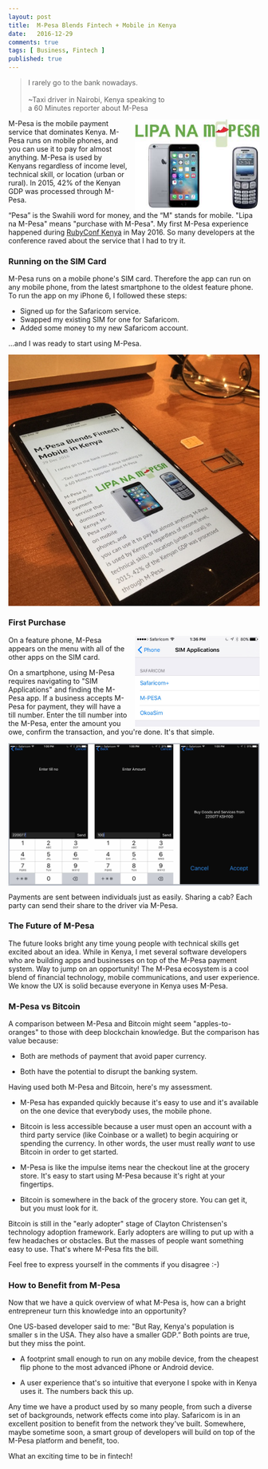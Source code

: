 ```yaml
---
layout: post
title:  M-Pesa Blends Fintech + Mobile in Kenya
date:   2016-12-29
comments: true
tags: [ Business, Fintech ]
published: true
---
```


>I rarely go to the bank nowadays.<br/>&nbsp;<br/>~Taxi driver in Nairobi, Kenya speaking to<br/>a 60 Minutes reporter about M-Pesa

<img src="/images/lipa_na_m-pesa.jpg" width="250" align="right" style="margin-left:10px;" alt="Lipa Na M-Pesa" title="Lipa Na M-Pesa">
M-Pesa is the mobile payment service that dominates Kenya. M-Pesa runs on mobile phones, and you can use it to pay for almost anything. M-Pesa is used by Kenyans regardless of income level, technical skill, or location (urban or rural). In 2015, 42% of the Kenyan GDP was processed through M-Pesa.

“Pesa” is the Swahili word for money, and the “M" stands for mobile. "Lipa na M-Pesa" means "purchase with M-Pesa". My first M-Pesa experience happened during [RubyConf Kenya](/blog/2016/05/08/rubyconf-kenya-2016/) in May 2016. So many developers at the conference raved about the service that I had to try it.
<!--more-->

### Running on the SIM Card

M-Pesa runs on a mobile phone's SIM card. Therefore the app can run on any mobile phone, from the latest smartphone to the oldest feature phone. To run the app on my iPhone 6, I followed these steps:

* Signed up for the Safaricom service. 
* Swapped my existing SIM for one for Safaricom.
* Added some money to my new Safaricom account.

...and I was ready to start using M-Pesa.

<img src="/images/safaricom-sim.jpg" width="600" align="center" alt="Safaricom SIM card" title="Safaricom SIM card">

### First Purchase

<img src="/images/sim_applications.jpg" width="250" align="right" style="margin-left:10px;" alt="Safaricom SIM Applications" title="Safaricom SIM Applications">
On a feature phone, M-Pesa appears on the menu with all of the other apps on the SIM card. 

On a smartphone, using M-Pesa requires navigating to "SIM Applications" and finding the M-Pesa app. If a business accepts M-Pesa for payment, they will have a till number. Enter the till number into the M-Pesa, enter the amount you owe, confirm the transaction, and you're done. It's that simple.

<img src="/images/m-pesa_payment_process.jpg" width="600" align="center" alt="M-Pesa Payment Process" title="M-Pesa Payment Process">

Payments are sent between individuals just as easily. Sharing a cab? Each party can send their share to the driver via M-Pesa.

### The Future of M-Pesa

The future looks bright any time young people with technical skills get excited about an idea. While in Kenya, I met several software developers who are building apps and businesses on top of the M-Pesa payment system. Way to jump on an opportunity! The M-Pesa ecosystem is a cool blend of financial technology, mobile communications, and user experience. We know the UX is solid because everyone in Kenya uses M-Pesa.

### M-Pesa vs Bitcoin

A comparison between M-Pesa and Bitcoin might seem "apples-to-oranges" to those with deep blockchain knowledge. But the comparison has value because:

* Both are methods of payment that avoid paper currency.

* Both have the potential to disrupt the banking system.

Having used both M-Pesa and Bitcoin, here's my assessment. 

* M-Pesa has expanded quickly because it's easy to use and it's available on the one device that everybody uses, the mobile phone.

* Bitcoin is less accessible because a user must open an account with a third party service (like Coinbase or a wallet) to begin acquiring or spending the currency. In other words, the user must really _want_ to use Bitcoin in order to get started.

* M-Pesa is like the impulse items near the checkout line at the grocery store. It's easy to start using M-Pesa because it's right at your fingertips.

* Bitcoin is somewhere in the back of the grocery store. You can get it, but you must look for it.

Bitcoin is still in the "early adopter" stage of Clayton Christensen's technology adoption framework. Early adopters are willing to put up with a few headaches or obstacles. But the masses of people want something easy to use. That's where M-Pesa fits the bill.

Feel free to express yourself in the comments if you disagree :-)

### How to Benefit from M-Pesa

Now that we have a quick overview of what M-Pesa is, how can a bright entrepreneur turn this knowledge into an opportunity?

One US-based developer said to me: "But Ray, Kenya's population is smaller s in the USA. They also have a smaller GDP.” Both points are true, but they miss the point. 

* A footprint small enough to run on any mobile device, from the cheapest flip phone to the most advanced iPhone or Android device.

* A user experience that's so intuitive that everyone I spoke with in Kenya uses it. The numbers back this up. 

Any time we have a product used by so many people, from such a diverse set of backgrounds, network effects come into play. Safaricom is in an excellent position to benefit from the network they've built. Somewhere, maybe sometime soon, a smart group of developers will build on top of the M-Pesa platform and benefit, too.

What an exciting time to be in fintech!
